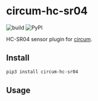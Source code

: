 # circum-hc-sr04

![build](https://travis-ci.com/LumineerLabs/circum-hc-sr04.svg?branch=master) ![PyPI](https://img.shields.io/pypi/v/circum-hc-sr04)

HC-SR04 sensor plugin for [circum](https://github.com/LumineerLabs/circum).

## Install

```bash
pip3 install circum-hc-sr04
```

## Usage

```bash
```
